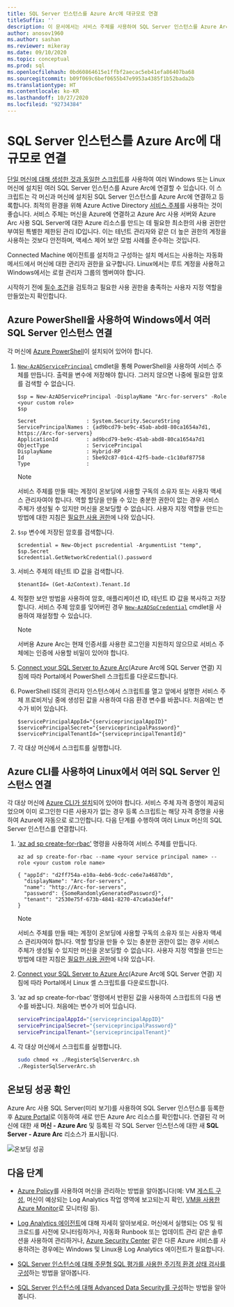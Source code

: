 ```yaml
---
title: SQL Server 인스턴스를 Azure Arc에 대규모로 연결
titleSuffix: ''
description: 이 문서에서는 서비스 주체를 사용하여 SQL Server 인스턴스를 Azure Arc 사용 SQL Server(미리 보기)로 연결하는 방법을 알아봅니다.
author: anosov1960
ms.author: sashan
ms.reviewer: mikeray
ms.date: 09/10/2020
ms.topic: conceptual
ms.prod: sql
ms.openlocfilehash: 0bd60864615e1ffbf2aecac5eb41efa86407ba68
ms.sourcegitcommit: b09f069c6bef0655b47e9953a4385f1b52bada2b
ms.translationtype: HT
ms.contentlocale: ko-KR
ms.lasthandoff: 10/27/2020
ms.locfileid: "92734384"
---
```

# <a name="connect-sql-server-instances-to-azure-arc-at-scale"></a>SQL Server 인스턴스를 Azure Arc에 대규모로 연결

[단일 머신에 대해 생성한 것과 동일한 스크립트](connect.md)를 사용하여 여러 Windows 또는 Linux 머신에 설치된 여러 SQL Server 인스턴스를 Azure Arc에 연결할 수 있습니다. 이 스크립트는 각 머신과 머신에 설치된 SQL Server 인스턴스를 Azure Arc에 연결하고 등록합니다. 최적의 환경을 위해 Azure Active Directory [서비스 주체](/azure/active-directory/develop/app-objects-and-service-principals)를 사용하는 것이 좋습니다. 서비스 주체는 머신을 Azure에 연결하고 Azure Arc 사용 서버와 Azure Arc 사용 SQL Server에 대한 Azure 리소스를 만드는 데 필요한 최소한의 사용 권한만 부여된 특별한 제한된 관리 ID입니다. 이는 테넌트 관리자와 같은 더 높은 권한의 계정을 사용하는 것보다 안전하며, 액세스 제어 보안 모범 사례를 준수하는 것입니다.  

Connected Machine 에이전트를 설치하고 구성하는 설치 메서드는 사용하는 자동화 메서드에서 머신에 대한 관리자 권한을 요구합니다. Linux에서는 루트 계정을 사용하고 Windows에서는 로컬 관리자 그룹의 멤버여야 합니다.

시작하기 전에 [필수 조건](overview.md#prerequisites)을 검토하고 필요한 사용 권한을 충족하는 사용자 지정 역할을 만들었는지 확인합니다.

## <a name="connecting-multiple-sql-server-instances-on-windows-using-azure-powershell"></a>Azure PowerShell을 사용하여 Windows에서 여러 SQL Server 인스턴스 연결

각 머신에 [Azure PowerShell](/powershell/azure/install-az-ps)이 설치되어 있어야 합니다.

1. [`New-AzADServicePrincipal`](/powershell/module/az.resources/new-azadserviceprincipal) cmdlet을 통해 PowerShell을 사용하여 서비스 주체를 만듭니다. 출력을 변수에 저장해야 합니다. 그러지 않으면 나중에 필요한 암호를 검색할 수 없습니다.

    ```azurepowershell-interactive
    $sp = New-AzADServicePrincipal -DisplayName "Arc-for-servers" -Role <your custom role>
    $sp
    ```

    ```output
    Secret                : System.Security.SecureString
    ServicePrincipalNames : {ad9bcd79-be9c-45ab-abd8-80ca1654a7d1, https://Arc-for-servers}
    ApplicationId         : ad9bcd79-be9c-45ab-abd8-80ca1654a7d1
    ObjectType            : ServicePrincipal
    DisplayName           : Hybrid-RP
    Id                    : 5be92c87-01c4-42f5-bade-c1c10af87758
    Type                  :
    ```

   > [!NOTE]
   > 서비스 주체를 만들 때는 계정이 온보딩에 사용할 구독의 소유자 또는 사용자 액세스 관리자여야 합니다. 역할 할당을 만들 수 있는 충분한 권한이 없는 경우 서비스 주체가 생성될 수 있지만 머신을 온보딩할 수 없습니다. 사용자 지정 역할을 만드는 방법에 대한 지침은 [필요한 사용 권한](overview.md#required-permissions)에 나와 있습니다.

2. `$sp` 변수에 저장된 암호를 검색합니다.

   ```azurepowershell-interactive
   $credential = New-Object pscredential -ArgumentList "temp", $sp.Secret
   $credential.GetNetworkCredential().password
   ```
3. 서비스 주체의 테넌트 ID 값을 검색합니다.
 
   ```azurepowershell-interactive
   $tenantId= (Get-AzContext).Tenant.Id
   ```
4. 적절한 보안 방법을 사용하여 암호, 애플리케이션 ID, 테넌트 ID 값을 복사하고 저장합니다. 서비스 주체 암호를 잊어버린 경우 [`New-AzADSpCredential`](/powershell/module/azurerm.resources/new-azurermadspcredential) cmdlet을 사용하여 재설정할 수 있습니다.

   > [!NOTE]
   > 서버용 Azure Arc는 현재 인증서를 사용한 로그인을 지원하지 않으므로 서비스 주체에는 인증에 사용할 비밀이 있어야 합니다.

5. [Connect your SQL Server to Azure Arc](connect.md)(Azure Arc에 SQL Server 연결) 지침에 따라 Portal에서 PowerShell 스크립트를 다운로드합니다.

6. PowerShell ISE의 관리자 인스턴스에서 스크립트를 열고 앞에서 설명한 서비스 주체 프로비저닝 중에 생성된 값을 사용하여 다음 환경 변수를 바꿉니다. 처음에는 변수가 비어 있습니다.

   ```azurepowershell-interactive
   $servicePrincipalAppId="{serviceprincipalAppID}"
   $servicePrincipalSecret="{serviceprincipalPassword}"
   $servicePrincipalTenantId="{serviceprincipalTenantId}"
   ```

7. 각 대상 머신에서 스크립트를 실행합니다.

## <a name="connecting-multiple-sql-server-instances-on-linux-using-azure-cli"></a>Azure CLI를 사용하여 Linux에서 여러 SQL Server 인스턴스 연결

각 대상 머신에 [Azure CLI가 설치](/cli/azure/install-azure-cli)되어 있어야 합니다. 서비스 주체 자격 증명이 제공되었으며 이미 로그인한 다른 사용자가 없는 경우 등록 스크립트는 해당 자격 증명을 사용하여 Azure에 자동으로 로그인합니다. 다음 단계를 수행하여 여러 Linux 머신의 SQL Server 인스턴스를 연결합니다.

1. [‘az ad sp create-for-rbac’](/cli/azure/ad/sp#az_ad_sp_create_for_rbac) 명령을 사용하여 서비스 주체를 만듭니다.

   ```azurecli-interactive
   az ad sp create-for-rbac --name <your service principal name> --role <your custom role name>
   ```

   ```output
   { "appId": "d2ff754a-e10a-4eb6-9cdc-ce6e7a4687db",
     "displayName": "Arc-for-servers",
     "name": "http://Arc-for-servers",
     "password": {SomeRandomlyGeneratedPassword}",
     "tenant": "2530e75f-673b-4841-8270-47ca6a34ef4f"
   }
   ```

   > [!NOTE]
   > 서비스 주체를 만들 때는 계정이 온보딩에 사용할 구독의 소유자 또는 사용자 액세스 관리자여야 합니다. 역할 할당을 만들 수 있는 충분한 권한이 없는 경우 서비스 주체가 생성될 수 있지만 머신을 온보딩할 수 없습니다. 사용자 지정 역할을 만드는 방법에 대한 지침은 [필요한 사용 권한](overview.md#required-permissions)에 나와 있습니다.

2. [Connect your SQL Server to Azure Arc](connect.md)(Azure Arc에 SQL Server 연결) 지침에 따라 Portal에서 Linux 셸 스크립트를 다운로드합니다.

3. ‘az ad sp create-for-rbac’ 명령에서 반환된 값을 사용하여 스크립트의 다음 변수를 바꿉니다. 처음에는 변수가 비어 있습니다.

   ```bash
   servicePrincipalAppId="{serviceprincipalAppID}"
   servicePrincipalSecret="{serviceprincipalPassword}"
   servicePrincipalTenant="{serviceprincipalTenant}"
   ```

3. 각 대상 머신에서 스크립트를 실행합니다.
 
   ```bash
   sudo chmod +x ./RegisterSqlServerArc.sh
   ./RegisterSqlServerArc.sh
   ```

## <a name="validate-successful-onboarding"></a>온보딩 성공 확인

Azure Arc 사용 SQL Server(미리 보기)를 사용하여 SQL Server 인스턴스를 등록한 후 [Azure Portal](https://aka.ms/azureportal)로 이동하여 새로 만든 Azure Arc 리소스를 확인합니다. 연결된 각 머신에 대한 새 __머신 - Azure Arc__ 및 등록된 각 SQL Server 인스턴스에 대한 새 __SQL Server - Azure Arc__ 리소스가 표시됩니다. 

![온보딩 성공](./media/join-at-scale/successful-onboard.png)

## <a name="next-steps"></a>다음 단계

- [Azure Policy](/azure/governance/policy/overview)를 사용하여 머신을 관리하는 방법을 알아봅니다(예: VM [게스트 구성](/azure/governance/policy/concepts/guest-configuration), 머신이 예상되는 Log Analytics 작업 영역에 보고되는지 확인, [VM을 사용한 Azure Monitor](/azure/azure-monitor/insights/vminsights-enable-policy)로 모니터링 등).

- [Log Analytics 에이전트](/azure/azure-monitor/platform/log-analytics-agent)에 대해 자세히 알아보세요. 머신에서 실행되는 OS 및 워크로드를 사전에 모니터링하거나, 자동화 Runbook 또는 업데이트 관리 같은 솔루션을 사용하여 관리하거나, [Azure Security Center](/azure/security-center/security-center-intro) 같은 다른 Azure 서비스를 사용하려는 경우에는 Windows 및 Linux용 Log Analytics 에이전트가 필요합니다.

- [SQL Server 인스턴스에 대해 주문형 SQL 평가를 사용한 주기적 환경 상태 검사를 구성](assess.md)하는 방법을 알아봅니다.

- [SQL Server 인스턴스에 대해 Advanced Data Security를 구성](configure-advanced-data-security.md)하는 방법을 알아봅니다.